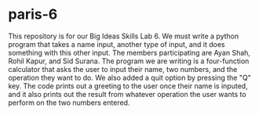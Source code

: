 # paris-6
This repository is for our Big Ideas Skills Lab 6. We must write a python program that takes a name input, another type of input, and it does something with this other input. The members participating are Ayan Shah, Rohil Kapur, and Sid Surana.
The program we are writing is a four-function calculator that asks the user to input their name, two numbers, and the operation they want to do. We also added a quit option by pressing the "Q" key. The code prints out a greeting to the user once their name is inputed, and it also prints out the result from whatever operation the user wants to perform on the two numbers entered.
